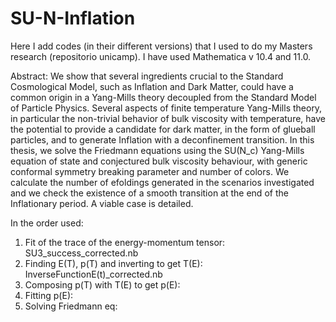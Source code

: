 # SU-N-Inflation

Here I add codes (in their different versions) that I used to do my Masters research (repositorio unicamp). I have used Mathematica v 10.4 and 11.0.

Abstract: 
We show that several ingredients crucial to the Standard Cosmological Model, such as Inflation
and Dark Matter, could have a common origin in a Yang-Mills theory decoupled from the
Standard Model of Particle Physics. Several aspects of finite temperature Yang-Mills theory,
in particular the non-trivial behavior of bulk viscosity with temperature, have the potential to
provide a candidate for dark matter, in the form of glueball particles, and to generate Inflation
with a deconfinement transition.
In this thesis, we solve the Friedmann equations using the SU(N_c) Yang-Mills equation of
state and conjectured bulk viscosity behaviour, with generic conformal symmetry breaking
parameter and number of colors. We calculate the number of efoldings generated in the scenarios
investigated and we check the existence of a smooth transition at the end of the Inflationary
period. A viable case is detailed.

In the order used:
1. Fit of the trace of the energy-momentum tensor: SU3_success_corrected.nb
2. Finding E(T), p(T) and inverting to get T(E): InverseFunctionE(t)_corrected.nb
3. Composing p(T) with T(E) to get p(E): 
4. Fitting p(E):
5. Solving Friedmann eq:

